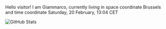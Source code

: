Hello visitor! I am Giammarco, currently living in space coordinate Brussels and time coordinate Saturday, 20 February, 13:04 CET

![GitHub Stats](https://github-readme-stats.vercel.app/api?username=grcasanova)
